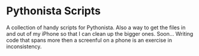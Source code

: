 # Pythonista Scripts

A collection of handy scripts for Pythonista. Also a way to get the files in and out of my iPhone so that I can clean up the bigger ones. Soon... Writing code that spans more then a screenful on a phone is an exercise in inconsistency. 